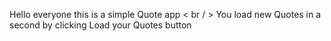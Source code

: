 Hello everyone this is a simple Quote app < br / >
You load new Quotes in a second by clicking Load your Quotes button 
